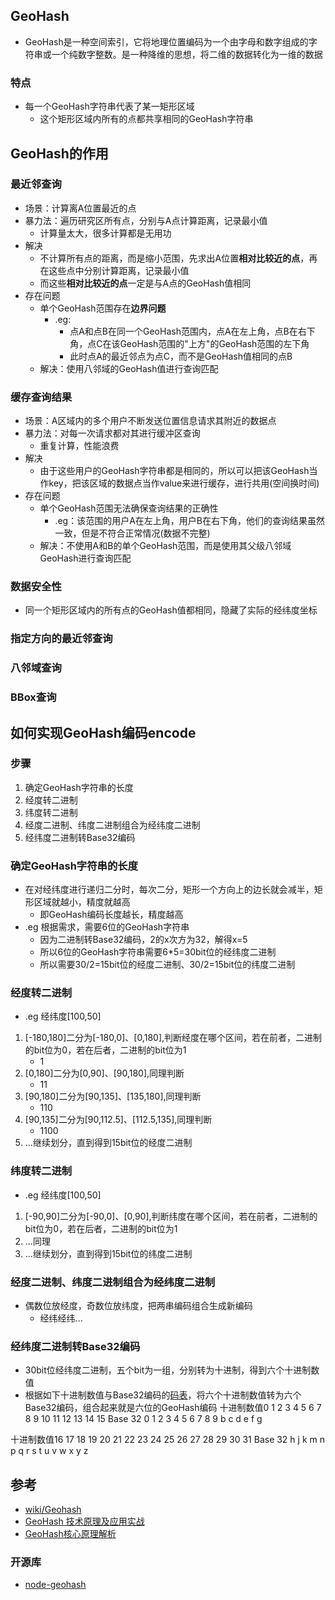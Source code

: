 ## GeoHash
- GeoHash是一种空间索引，它将地理位置编码为一个由字母和数字组成的字符串或一个纯数字整数。是一种降维的思想，将二维的数据转化为一维的数据
### 特点
- 每一个GeoHash字符串代表了某一矩形区域
  - 这个矩形区域内所有的点都共享相同的GeoHash字符串
## GeoHash的作用
### 最近邻查询
- 场景：计算离A位置最近的点
- 暴力法：遍历研究区所有点，分别与A点计算距离，记录最小值
  - 计算量太大，很多计算都是无用功
- 解决
  - 不计算所有点的距离，而是缩小范围，先求出A位置**相对比较近的点**，再在这些点中分别计算距离，记录最小值
  - 而这些**相对比较近的点**一定是与A点的GeoHash值相同
- 存在问题
  - 单个GeoHash范围存在**边界问题**
    - .eg:
      - 点A和点B在同一个GeoHash范围内，点A在左上角，点B在右下角，点C在该GeoHash范围的"上方"的GeoHash范围的左下角
      - 此时点A的最近邻点为点C，而不是GeoHash值相同的点B
  - 解决：使用八邻域的GeoHash值进行查询匹配
### 缓存查询结果
- 场景：A区域内的多个用户不断发送位置信息请求其附近的数据点
- 暴力法：对每一次请求都对其进行缓冲区查询
  - 重复计算，性能浪费
- 解决
  - 由于这些用户的GeoHash字符串都是相同的，所以可以把该GeoHash当作key，把该区域的数据点当作value来进行缓存，进行共用(空间换时间)
- 存在问题
  - 单个GeoHash范围无法确保查询结果的正确性
    - .eg：该范围的用户A在左上角，用户B在右下角，他们的查询结果虽然一致，但是不符合正常情况(数据不完整)
  - 解决：不使用A和B的单个GeoHash范围，而是使用其父级八邻域GeoHash进行查询匹配
### 数据安全性
- 同一个矩形区域内的所有点的GeoHash值都相同，隐藏了实际的经纬度坐标
### 指定方向的最近邻查询
### 八邻域查询
### BBox查询
## 如何实现GeoHash编码encode
### 步骤
1. 确定GeoHash字符串的长度
2. 经度转二进制
3. 纬度转二进制
4. 经度二进制、纬度二进制组合为经纬度二进制
5. 经纬度二进制转Base32编码
### 确定GeoHash字符串的长度
- 在对经纬度进行递归二分时，每次二分，矩形一个方向上的边长就会减半，矩形区域就越小，精度就越高
  - 即GeoHash编码长度越长，精度越高
- .eg 根据需求，需要6位的GeoHash字符串
  - 因为二进制转Base32编码，2的x次方为32，解得x=5
  - 所以6位的GeoHash字符串需要6*5=30bit位的经纬度二进制
  - 所以需要30/2=15bit位的经度二进制、30/2=15bit位的纬度二进制
### 经度转二进制
- .eg 经纬度[100,50]
1. [-180,180]二分为[-180,0]、[0,180],判断经度在哪个区间，若在前者，二进制的bit位为0，若在后者，二进制的bit位为1
   - 1
2. [0,180]二分为[0,90]、[90,180],同理判断
   - 11
3. [90,180]二分为[90,135]、[135,180],同理判断
   - 110
4. [90,135]二分为[90,112.5]、[112.5,135],同理判断
   - 1100
5. ...继续划分，直到得到15bit位的经度二进制
### 纬度转二进制
- .eg 经纬度[100,50]
1. [-90,90]二分为[-90,0]、[0,90],判断纬度在哪个区间，若在前者，二进制的bit位为0，若在后者，二进制的bit位为1
2. ...同理
3. ...继续划分，直到得到15bit位的纬度二进制
### 经度二进制、纬度二进制组合为经纬度二进制
- 偶数位放经度，奇数位放纬度，把两串编码组合生成新编码
  - 经纬经纬...
### 经纬度二进制转Base32编码
- 30bit位经纬度二进制，五个bit为一组，分别转为十进制，得到六个十进制数值
- 根据如下十进制数值与Base32编码的[码表](https://en.wikipedia.org/wiki/Geohash#Typical_and_main_usages)，将六个十进制数值转为六个Base32编码，组合起来就是六位的GeoHash编码
十进制数值0	1	2	3	4	5	6	7	8	9	10	11	12	13	14	15
Base 32	0	1	2	3	4	5	6	7	8	9	b	c	d	e	f	g

十进制数值16	17	18	19	20	21	22	23	24	25	26	27	28	29	30	31
Base 32	h	j	k	m	n	p	q	r	s	t	u	v	w	x	y	z
## 参考
- [wiki/Geohash](https://en.wikipedia.org/wiki/Geohash)
- [GeoHash 技术原理及应用实战](https://zhuanlan.zhihu.com/p/645078866)
- [GeoHash核心原理解析](https://www.cnblogs.com/LBSer/p/3310455.html)
### 开源库
- [node-geohash](https://github.com/sunng87/node-geohash)
